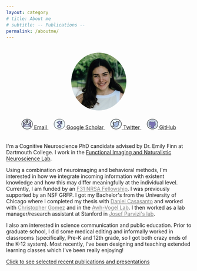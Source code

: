 ```yaml
---
layout: category
# title: About me
# subtitle: -- Publications -- 
permalink: /aboutme/
---
```


<div style="text-align: center; padding: 20px;">
<div>
  <img src="/img/sava-segal_clara.png" alt="Your Photo" style="width: 150px; border-radius: 50%; margin-bottom: 20px;">
    </div>

<div>
  <a href="mailto:csava.gr@dartmouth.edu" style="margin-right: 15px;">
    <img src="/img/email.png" alt="Email" style="width: 30px;">
    <span>Email</span>
  </a>
  <a href="https://scholar.google.com/citations?user=c0vFC1MAAAAJ&hl=en" style="margin-right: 15px;">
    <img src="/img/scholar.png" alt="Google Scholar" style="width: 30px;">
    <span>Google Scholar</span>
  </a>
  <a href="https://twitter.com/csavasegal" style="margin-right: 15px;">
    <img src="/img/twitter.png" alt="Twitter/X" style="width: 30px;">
    <span>Twitter</span>
  </a>
  <a href="https://github.com/csavasegal">
    <img src="/img/github.png" alt="GitHub" style="width: 30px;">
    <span>GitHub</span>
  </a>
      </div>

</div>

<!-- How do our past experiences inform how we process new information? How do individuals reach different interpretations of the exact same experience?  -->
I'm a Cognitive Neuroscience PhD candidate advised by Dr. Emily Finn at Dartmouth College. I work in the [Functional Imaging and Naturalistic Neuroscience Lab](https://thefinnlab.github.io/research/).

Using a combination of neuroimaging and behavioral methods, I'm interested in how we integrate incoming information with existent knowledge and how this may differ meaningfully at the individual level.  Currently, I am funded by an <a href="https://researchtraining.nih.gov/programs/fellowships/F31" style="color: grey">F31 NRSA Fellowship</a>. I was previously supported by an NSF GRFP. I got my Bachelor's from the University of Chicago where I completed my thesis with <a href="http://casasanto.com/" style="color: grey">Daniel Casasanto</a> and worked with <a href="https://voices.uchicago.edu/gomezlab/" style="color: grey">Christopher Gomez</a> and in the <a href="https://awhvogellab.com/" style="color: grey">Awh-Vogel Lab</a>. I then worked as a lab manager/research assistant at Stanford in <a href="https://med.stanford.edu/parvizi-lab.html" style="color: grey">Josef Parvizi's lab</a>.


I also am interested in science communication and public education. Prior to graduate school, I did some medical editing and informally worked in classrooms (specifically, Pre-K and 12th grade, so I got both crazy ends of the K-12 system). Most recently, I've been designing and teaching extended learning classes which I've been really enjoying!

<!-- One of the questions I've been exploring is how we reach variable interpretations of the same experience - I'm interested in measuring endogenous individual variability in neural activity and its subsequent effects on behavior, and in experimentally manipulating context to understand how this variability arises "naturally".  -->


[Click to see selected recent publications and presentations](/publications) 
          












